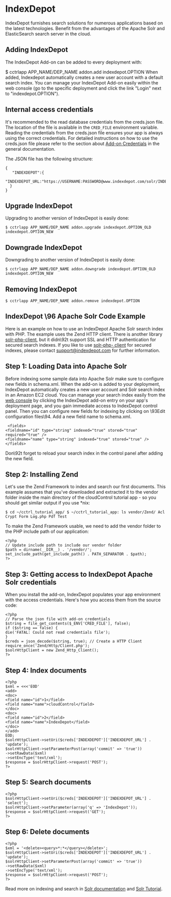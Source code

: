 # IndexDepot

IndexDepot furnishes search solutions for numerous applications based on the latest technologies. Benefit from the advantages of the Apache Solr and ElasticSearch search server in the cloud.

## Adding IndexDepot

The IndexDepot Add-on can be added to every deployment with:

$ cctrlapp APP_NAME/DEP_NAME addon.add indexdepot.OPTION
When added, Indexdepot automatically creates a new user account with a default search index. You can manage your IndexDepot Add-on easily within the web console (go to the specific deployment and click the link "Login" next to "indexdepot.OPTION").

## Internal access credentials

It's recommended to the read database credentials from the creds.json file. The location of the file is available in the `CRED_FILE` environment variable. Reading the credentials from the creds.json file ensures your app is always using the correct credentials. For detailed instructions on how to use the creds.json file please refer to the section about [Add-on Credentials](https://www.cloudcontrol.com/dev-center/platform-documentation#add-on-credentials) in the general documentation.

The JSON file has the following structure:

~~~
{
   "INDEXDEPOT":{
      "INDEXDEPOT_URL:"https://USERNAME:PASSWORD@www.indexdepot.com/solr/INDEX_ID/,
  }
}
~~~

## Upgrade IndexDepot

Upgrading to another version of IndexDepot is easily done:

~~~
$ cctrlapp APP_NAME/DEP_NAME addon.upgrade indexdepot.OPTION_OLD indexdepot.OPTION_NEW 
~~~

## Downgrade IndexDepot

Downgrading to another version of IndexDepot is easily done:

~~~
$ cctrlapp APP_NAME/DEP_NAME addon.downgrade indexdepot.OPTION_OLD indexdepot.OPTION_NEW 
~~~

## Removing IndexDepot

~~~
$ cctrlapp APP_NAME/DEP_NAME addon.remove indexdepot.OPTION
~~~

## IndexDepot \96 Apache Solr Code Example

Here is an example on how to use an IndexDepot Apache Solr search index with PHP. The example uses the Zend HTTP client. There is another library [solr-php-client](http://code.google.com/p/solr-php-client/), but it didn\92t support SSL and HTTP authentication for secured search indexes. If you like to use [solr-php- client](http://code.google.com/p/solr-php-client/) for secured indexes, please contact [support@indexdepot.com](http://support@indexdepot.com/) for further information.

## Step 1: Loading Data into Apache Solr

Before indexing some sample data into Apache Solr make sure to configure new fields in schema.xml. When the add-on is added to your deployment, IndexDepot automatically creates a new user account and Solr search index in an Amazon EC2 cloud. You can manage your search index easily from the [web console](https://console.cloudcontrolled.com/) by clicking the IndexDepot add-on entry on your app's deployment page, and you gain immediate access to IndexDepot control panel. Then you can configure new fields for indexing by clicking on \93Edit configuration files\94. Add a new field name to schema.xml.

~~~
 <fields>
<fieldname="id" type="string" indexed="true" stored="true" required="true" />
<fieldname="name" type="string" indexed="true" stored="true" />
</fields> 
~~~

Don\92t forget to reload your search index in the control panel after adding the new field.

## Step 2: Installing Zend

Let's use the Zend Framework to index and search our first documents. This example assumes that you've downloaded and extracted it to the vendor folder inside the main directory of the cloudControl tutorial app - so you should get similar output if you use *nix:

~~~
$ cd ~/cctrl_tutorial_app/ $ ~/cctrl_tutorial_app: ls vendor/Zend/ Acl Crypt Form Log.php Pdf Test
~~~

To make the Zend Framework usable, we need to add the vendor folder to the PHP include path of our application:

~~~
<?php
// Update include path to include our vendor folder
$path = dirname(__DIR__) . '/vendor/';
set_include_path(get_include_path() . PATH_SEPARATOR . $path);
?>
~~~

## Step 3: Getting access to IndexDepot Apache Solr credentials

When you install the add-on, IndexDepot populates your app environment with the access credentials. Here's how you access them from the source code:

~~~
<?php
// Parse the json file with add-on credentials
$string = file_get_contents($_ENV['CRED_FILE'], false);
if ($string == false) {
die('FATAL: Could not read credentials file');
}
$creds = json_decode($string, true); // Create a HTTP Client
require_once('Zend/Http/Client.php');
$solrHttpClient = new Zend_Http_Client();
?>
~~~

## Step 4: Index documents

~~~
<?php
$xml = <<<'EOD'
<add>
<doc>
<field name="id">1</field>
<field name="name">cloudControl</field>
</doc>
<doc>
<field name="id">2</field>
<field name="name">IndexDepot</field>
</doc>
</add>
EOD;
$solrHttpClient->setUri($creds['INDEXDEPOT']['INDEXDEPOT_URL'] . 'update');
$solrHttpClient->setParameterPost(array('commit' => 'true'))
->setRawData($xml)
->setEncType('text/xml');
$response = $solrHttpClient->request('POST');
?>
~~~

## Step 5: Search documents

~~~
<?php
$solrHttpClient->setUri($creds['INDEXDEPOT']['INDEXDEPOT_URL'] . 'select');
$solrHttpClient->setParameter(array('q' => 'IndexDepot'));
$response = $solrHttpClient->request('GET');
?>
~~~

## Step 6: Delete documents

~~~
<?php
$xml = '<delete><query>*:*</query></delete>';
$solrHttpClient->setUri($creds['INDEXDEPOT']['INDEXDEPOT_URL'] . 'update');
$solrHttpClient->setParameterPost(array('commit' => 'true'))
->setRawData($xml)
->setEncType('text/xml');
$response = $solrHttpClient->request('POST');
?>
~~~

Read more on indexing and search in [Solr documentation](http://wiki.apache.org/solr/) and [Solr Tutorial](http://lucene.apache.org/solr/api/doc-files/tutorial.html).

